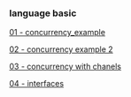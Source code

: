 ### language basic

[01 - concurrency_example](./01_concurrency_example/)

[02 - concurrency example 2](./02_concurrency_example_2/)

[03 - concurrency with chanels](./03_concurrency_example_with_chanels/)

[04 - interfaces](./04_interfaces/)